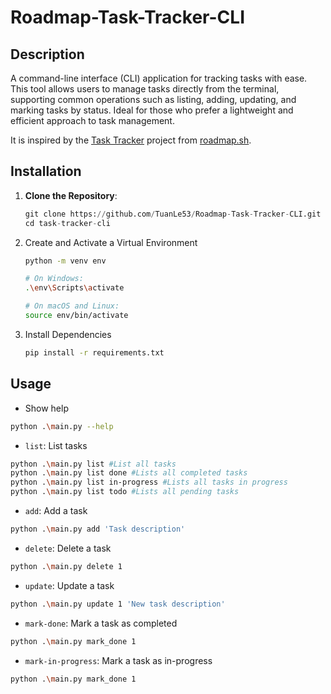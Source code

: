 # Roadmap-Task-Tracker-CLI


## Description
A command-line interface (CLI) application for tracking tasks with ease. This tool allows users to manage tasks directly from the terminal, supporting common operations such as listing, adding, updating, and marking tasks by status. Ideal for those who prefer a lightweight and efficient approach to task management.

It is inspired by the [Task Tracker](https://roadmap.sh/projects/task-tracker) project from [roadmap.sh](https://roadmap.sh/).


## Installation
1. **Clone the Repository**:
   ``` python
   git clone https://github.com/TuanLe53/Roadmap-Task-Tracker-CLI.git
   cd task-tracker-cli
2. Create and Activate a Virtual Environment
   ```sh
   python -m venv env

   # On Windows:
   .\env\Scripts\activate

   # On macOS and Linux:
   source env/bin/activate
   ```
3. Install Dependencies
   ```sh
   pip install -r requirements.txt
   ```

## Usage

- Show help
```sh
python .\main.py --help
```

- `list`: List tasks
```sh
python .\main.py list #List all tasks
python .\main.py list done #Lists all completed tasks
python .\main.py list in-progress #Lists all tasks in progress
python .\main.py list todo #Lists all pending tasks
```

- `add`: Add a task
```sh
python .\main.py add 'Task description'
```

- `delete`: Delete a task
```sh
python .\main.py delete 1
```

- `update`: Update a task
```sh
python .\main.py update 1 'New task description'
```

- `mark-done`: Mark a task as completed
```sh
python .\main.py mark_done 1
```

- `mark-in-progress`: Mark a task as in-progress
```sh
python .\main.py mark_done 1
```